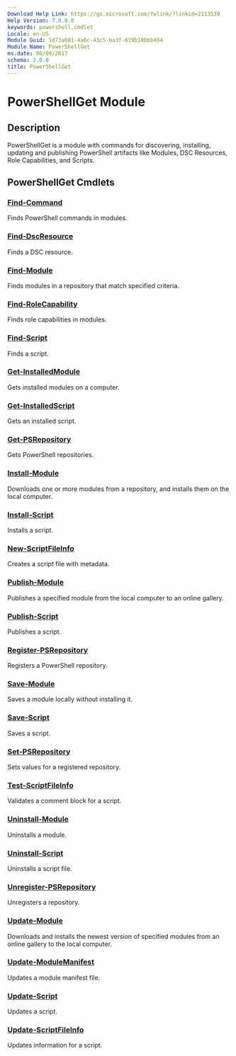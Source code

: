 ```yaml
---
Download Help Link: https://go.microsoft.com/fwlink/?linkid=2113539
Help Version: 7.0.0.0
keywords: powershell,cmdlet
Locale: en-US
Module Guid: 1d73a601-4a6c-43c5-ba3f-619b18bbb404
Module Name: PowerShellGet
ms.date: 06/09/2017
schema: 2.0.0
title: PowerShellGet
---
```

# PowerShellGet Module

## Description

PowerShellGet is a module with commands for discovering, installing, updating and publishing
PowerShell artifacts like Modules, DSC Resources, Role Capabilities, and Scripts.

## PowerShellGet Cmdlets

### [Find-Command](Find-Command.md)

Finds PowerShell commands in modules.

### [Find-DscResource](Find-DscResource.md)

Finds a DSC resource.

### [Find-Module](Find-Module.md)

Finds modules in a repository that match specified criteria.

### [Find-RoleCapability](Find-RoleCapability.md)

Finds role capabilities in modules.

### [Find-Script](Find-Script.md)

Finds a script.

### [Get-InstalledModule](Get-InstalledModule.md)

Gets installed modules on a computer.

### [Get-InstalledScript](Get-InstalledScript.md)

Gets an installed script.

### [Get-PSRepository](Get-PSRepository.md)

Gets PowerShell repositories.

### [Install-Module](Install-Module.md)

Downloads one or more modules from a repository, and installs them on the local computer.

### [Install-Script](Install-Script.md)

Installs a script.

### [New-ScriptFileInfo](New-ScriptFileInfo.md)

Creates a script file with metadata.

### [Publish-Module](Publish-Module.md)

Publishes a specified module from the local computer to an online gallery.

### [Publish-Script](Publish-Script.md)

Publishes a script.

### [Register-PSRepository](Register-PSRepository.md)

Registers a PowerShell repository.

### [Save-Module](Save-Module.md)

Saves a module locally without installing it.

### [Save-Script](Save-Script.md)

Saves a script.

### [Set-PSRepository](Set-PSRepository.md)

Sets values for a registered repository.

### [Test-ScriptFileInfo](Test-ScriptFileInfo.md)

Validates a comment block for a script.

### [Uninstall-Module](Uninstall-Module.md)

Uninstalls a module.

### [Uninstall-Script](Uninstall-Script.md)

Uninstalls a script file.

### [Unregister-PSRepository](Unregister-PSRepository.md)

Unregisters a repository.

### [Update-Module](Update-Module.md)

Downloads and installs the newest version of specified modules from an online gallery to the local
computer.

### [Update-ModuleManifest](Update-ModuleManifest.md)

Updates a module manifest file.

### [Update-Script](Update-Script.md)

Updates a script.

### [Update-ScriptFileInfo](Update-ScriptFileInfo.md)

Updates information for a script.
